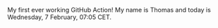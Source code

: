 My first ever working GitHub Action!
My name is Thomas and today is Wednesday, 7 February, 07:05 CET. 
